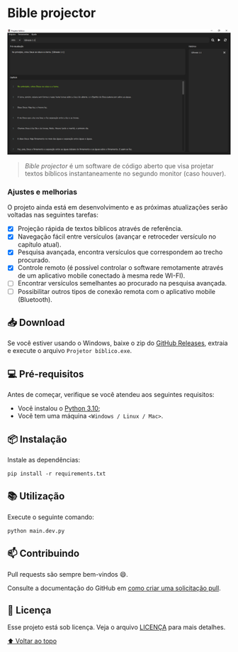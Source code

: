 # Bible projector

<img src="README/main-window.png" alt="exemplo imagem">

> _Bible projector_ é um software de código aberto que visa projetar textos bíblicos instantaneamente no segundo monitor (caso houver).

### Ajustes e melhorias

O projeto ainda está em desenvolvimento e as próximas atualizações serão voltadas nas seguintes tarefas:

- [x] Projeção rápida de textos bíblicos através de referência.
- [x] Navegação fácil entre versículos (avançar e retroceder versículo no capítulo atual).
- [x] Pesquisa avançada, encontra versículos que correspondem ao trecho procurado.
- [x] Controle remoto (é possível controlar o software remotamente através de um aplicativo mobile conectado à mesma rede WI-FI).
- [ ] Encontrar versículos semelhantes ao procurado na pesquisa avançada.
- [ ] Possibilitar outros tipos de conexão remota com o aplicativo mobile (Bluetooth).

## 📥 Download

Se você estiver usando o Windows, baixe o zip do [GitHub Releases](https://github.com/devs-7/bible-projector/releases/latest), extraia e execute o arquivo `Projetor bíblico.exe`.

## 💻 Pré-requisitos

Antes de começar, verifique se você atendeu aos seguintes requisitos:

* Você instalou o [Python 3.10](https://www.python.org/);
* Você tem uma máquina `<Windows / Linux / Mac>`.

## 📦 Instalação

Instale as dependências:

```
pip install -r requirements.txt
```

## 📚 Utilização

Execute o seguinte comando:

```
python main.dev.py
```

## 📫 Contribuindo

Pull requests são sempre bem-vindos 😄.

Consulte a documentação do GitHub em [como criar uma solicitação pull](https://help.github.com/en/github/collaborating-with-issues-and-pull-requests/creating-a-pull-request).

## 📝 Licença

Esse projeto está sob licença. Veja o arquivo [LICENÇA](LICENSE) para mais detalhes.

[⬆ Voltar ao topo](#bible-projector)